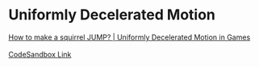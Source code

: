 # Uniformly Decelerated Motion

<a href="https://www.youtube.com/watch?v=62yyhW0M4aE" target="_blank">How to make a squirrel JUMP? | Uniformly Decelerated Motion in Games</a>
</br>
</br>
<a href="https://codesandbox.io/s/jumping-squirrel-uniformly-decelerated-motion-v3mnv" target="_blank">CodeSandbox Link</a>
